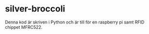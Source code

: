 # silver-broccoli
Denna kod är skriven i Python och är till för en raspberry pi samt RFID chippet MFRC522.
